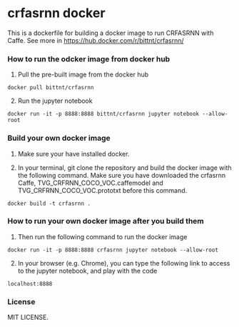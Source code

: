 # crfasrnn docker


This is a dockerfile for building a docker image to run CRFASRNN with Caffe. See more in https://hub.docker.com/r/bittnt/crfasrnn/

### How to run the odcker image from docker hub

1. Pull the pre-built image from the docker hub
```
docker pull bittnt/crfasrnn
```

2. Run the jupyter notebook

```
docker run -it -p 8888:8888 bittnt/crfasrnn jupyter notebook --allow-root
```

### Build your own docker image
1. Make sure your have installed docker.

2. In your terminal, git clone the repository and build the docker image with the following command. Make sure you have downloaded the crfasrnn Caffe, TVG_CRFRNN_COCO_VOC.caffemodel and TVG_CRFRNN_COCO_VOC.prototxt before this command.
```
docker build -t crfasrnn .
```

### How to run your own docker image after you build them
1. Then run the following command to run the docker image

```
docker run -it -p 8888:8888 crfasrnn jupyter notebook --allow-root
```

2. In your browser (e.g. Chrome), you can type the following link to access to the jupyter notebook, and play with the code
```
localhost:8888
```


### License
MIT LICENSE.
